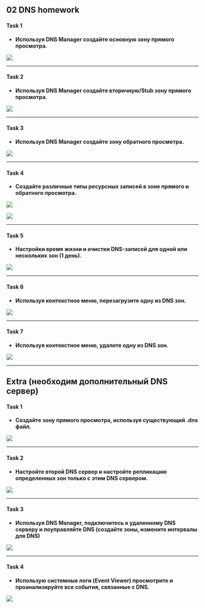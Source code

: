 ## 02 DNS homework 
#### Task 1
* **Используя DNS Manager создайте основную зону прямого просмотра.**<br/>

![](https://github.com/MikeBakinovski/DevOps_Fundamentals/blob/main/02%20DNS/Images/DNS_1.jpg)

---
#### Task 2
* **Используя DNS Manager создайте вторичную/Stub зону прямого просмотра.**<br/>

![](https://github.com/MikeBakinovski/DevOps_Fundamentals/blob/main/02%20DNS/Images/DNS_2.jpg)

---
#### Task 3
* **Используя DNS Manager создайте зону обратного просмотра.**<br/>

![](https://github.com/MikeBakinovski/DevOps_Fundamentals/blob/main/02%20DNS/Images/DNS_3.jpg)

---
#### Task 4
* **Создайте различные типы ресурсных записей в зоне прямого и обратного просмотра.**<br/>

![](https://github.com/MikeBakinovski/DevOps_Fundamentals/blob/main/02%20DNS/Images/DNS_4A.jpg)

![](https://github.com/MikeBakinovski/DevOps_Fundamentals/blob/main/02%20DNS/Images/DNS_4B.jpg)

---
#### Task 5
* **Настройки время жизни и очистки DNS-записей для одной или нескольких зон (1 день).**<br/>

![](https://github.com/MikeBakinovski/DevOps_Fundamentals/blob/main/02%20DNS/Images/DNS_5.jpg)

---
#### Task 6
* **Используя контекстное меню, перезагрузите одну из DNS зон.**<br/>

![](https://github.com/MikeBakinovski/DevOps_Fundamentals/blob/main/02%20DNS/Images/DNS_6.jpg)

---
#### Task 7
* **Используя контекстное меню, удалите одну из DNS зон.**<br/>

![](https://github.com/MikeBakinovski/DevOps_Fundamentals/blob/main/02%20DNS/Images/DNS_7.jpg) 

---

## Extra (необходим дополнительный DNS сервер)
#### Task 1
* **Создайте зону прямого просмотра, используя существующий .dns файл.**<br/>

![](https://github.com/MikeBakinovski/DevOps_Fundamentals/blob/main/02%20DNS/Images/DNS_Ex1.jpg) 

---
#### Task 2
* **Настройте второй DNS сервер и настройте репликацию определенных зон только с этим DNS сервером.**<br/>

![](https://github.com/MikeBakinovski/DevOps_Fundamentals/blob/main/02%20DNS/Images/DNS_Ex2.jpg) 

---
#### Task 3
* **Используя DNS Manager, подключитесь к удаленному DNS серверу и поуправляйте DNS (создайте зоны, измените интервалы для DNS)**<br/>

![](https://github.com/MikeBakinovski/DevOps_Fundamentals/blob/main/02%20DNS/Images/DNS_Ex3.jpg) 

---
#### Task 4
* **Использую системные логи (Event Viewer) просмотрите и проанализируйте все события, связанные с DNS.**<br/>

![](https://github.com/MikeBakinovski/DevOps_Fundamentals/blob/main/02%20DNS/Images/DNS_Ex4.jpg) 
